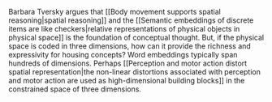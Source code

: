 Barbara Tversky argues that [[Body movement supports spatial reasoning|spatial reasoning]] and the [[Semantic embeddings of discrete items are like checkers|relative representations of physical objects in physical space]] is the foundation of conceptual thought. But, if the physical space is coded in three dimensions, how can it provide the richness and expressivity for housing concepts? Word embeddings typically span hundreds of dimensions. Perhaps [[Perception and motor action distort spatial representation|the non-linear distortions associated with perception and motor action are used as high-dimensional building blocks]] in the constrained space of three dimensions.